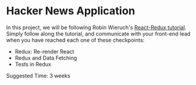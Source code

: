 # Hacker News Application

In this project, we will be following Robin Wieruch's [React-Redux tutorial](https://www.robinwieruch.de/react-redux-tutorial#the-react-redux-project). Simply follow along the tutorial, and communicate with your front-end lead when you have reached each one of these checkpoints:

* Redux: Re-render React
* Redux and Data Fetching
* Tests in Redux

Suggested Time: 3 weeks
